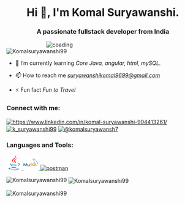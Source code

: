 <h1 align="center">Hi 👋, I'm Komal Suryawanshi.</h1>
<h3 align="center">A passionate fullstack developer from India</h3>
<img align="right" alt="coading" width="400" src="https://media2.giphy.com/media/L1R1tvI9svkIWwpVYr/giphy.gif?cid=ecf05e47gjwow1xnmzjtcomh53ub8hmgvmen0pgac5t451z4&rid=giphy.gif&ct=g">
<p align="left"> <img src="https://komarev.com/ghpvc/?username=Komalsuryawanshi99&label=Profile%20views&color=0e75b6&style=flat" alt="Komalsuryawanshi99" /> </p>

- 🌱 I’m currently learning *Core Java, angular, html, mySQL.*

- 📫 How to reach me *suryawanshikomal9699@gmail.com*

- ⚡ Fun fact *Fun to Travel*

<h3 align="left">Connect with me:</h3>
<p align="left">
<a href="https://www.linkedin.com/in/komal-suryawanshi-904413261/" target="blank"><img align="center" src="https://raw.githubusercontent.com/rahuldkjain/github-profile-readme-generator/master/src/images/icons/Social/linked-in-alt.svg" alt="https://www.linkedin.com/in/komal-suryawanshi-904413261/" height="30" width="40" /></a>
<a href="https://instagram.com/k_suryawanshi99" target="blank"><img align="center" src="https://raw.githubusercontent.com/rahuldkjain/github-profile-readme-generator/master/src/images/icons/Social/instagram.svg" alt="k_suryawanshi99" height="30" width="40" /></a>
<a href="https://www.hackerrank.com/komalsuryawansh7" target="blank"><img align="center" src="https://raw.githubusercontent.com/rahuldkjain/github-profile-readme-generator/master/src/images/icons/Social/hackerrank.svg" alt="@komalsuryawansh7" height="30" width="40" /></a>
</p>

<h3 align="left">Languages and Tools:</h3>
<p align="left"> <a href="https://www.java.com" target="_blank" rel="noreferrer"> <img src="https://raw.githubusercontent.com/devicons/devicon/master/icons/java/java-original.svg" alt="java" width="40" height="40"/> </a> <a href="https://www.mysql.com/" target="_blank" rel="noreferrer"> <img src="https://raw.githubusercontent.com/devicons/devicon/master/icons/mysql/mysql-original-wordmark.svg" alt="mysql" width="40" height="40"/> </a> <a href="https://postman.com" target="_blank" rel="noreferrer"> <img src="https://www.vectorlogo.zone/logos/getpostman/getpostman-icon.svg" alt="postman" width="40" height="40"/> </a> </p>

<p><img align="left" src="https://github-readme-stats.vercel.app/api/top-langs?username=Komalsuryawanshi99&show_icons=true&locale=en&layout=compact" alt="Komalsuryawanshi99" /></p>

<p>&nbsp;<img align="center" src="https://github-readme-stats.vercel.app/api?username=Komalsuryawanshi99&show_icons=true&locale=en" alt="Komalsuryawanshi99" /></p>

<p><img align="center" src="https://github-readme-streak-stats.herokuapp.com/?user=Komalsuryawanshi99&" alt="Komalsuryawanshi99" /></p>
